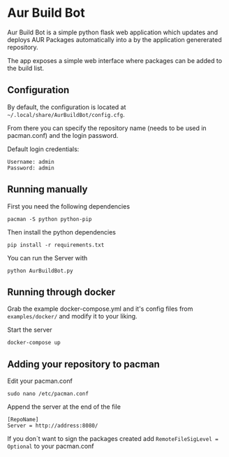 # Aur Build Bot #

Aur Build Bot is a simple python flask web application which updates and deploys AUR Packages automatically
into a by the application genererated repository.

The app exposes a simple web interface where packages can be added to the build list.

## Configuration ##

By default, the configuration is located at `~/.local/share/AurBuildBot/config.cfg`.

From there you can specify the repository name (needs to be used in pacman.conf) and the login password.

Default login credentials:

    Username: admin
    Password: admin

## Running manually ##

First you need the following dependencies

    pacman -S python python-pip
Then install the python dependencies

    pip install -r requirements.txt
You can run the Server with

    python AurBuildBot.py

## Running through docker ##

Grab the example docker-compose.yml and it's config files from `examples/docker/` and modify it to your liking.

Start the server

    docker-compose up

## Adding your repository to pacman ##

Edit your pacman.conf

    sudo nano /etc/pacman.conf

Append the server at the end of the file

    [RepoName]
    Server = http://address:8080/

If you don´t want to sign the packages created add `RemoteFileSigLevel = Optional` to your pacman.conf
